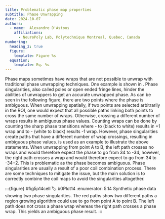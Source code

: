 ```yaml
---
title: Problematic phase map properties
subtitle: Phase Unwrapping
date: 2024-10-07
authors:
  - name:  Alexandre D'Astous
    affiliations:
      - NeuroPoly Lab, Polytechnique Montreal, Quebec, Canada
numbering:
  heading_2: true
  figure:
    template: Figure %s
  equation:
    template: Eq. %s
---
```

Phase maps sometimes have wraps that are not possible to unwrap with traditional phase unwrapping techniques. One example is shown in [](#b0Plot14). Phase singularities, also called poles or open ended fringe lines, hinder the abilities of unwrappers to get an accurate unwrapped phase. As can be seen in the following figure, there are two points where the phase is ambiguous. When unwrapping spatially, if two points are selected arbitrarily in the ROI, one would expect that all possible paths linking both points to cross the same number of wraps. Otherwise, crossing a different number of wraps results in ambiguous phase values. Counting wraps can be done by counting the sharp phase transitions where - to  (black to white) results in +1 wrap and  to - (white to black) results -1 wrap. However, phase singularities create paths that have a different number of wrap crossings, resulting in ambiguous phase values. [](#b0Plot14) is used as an example to illustrate the above statements. When unwrapping from point A to B, the left path crosses no wraps and would therefore expect the phase to go from 34 to -34, however, the right path crosses a wrap and would therefore expect to go from 34 to -34+2. This is problematic as the phase becomes ambiguous. Phase singularities are usually a result of a poor coil combination process. There are some techniques to mitigate the issue, but the main solution is to correctly combine the coil maps to avoid the singularities altogether.


:::{figure} #fig5p14cell
:label: b0Plot14
:enumerator: 5.14
Synthetic phase data showing two phase singularities. The red paths show two different paths a region growing algorithm could use to go from point A to point B. The left path does not cross a phase wrap whereas the right path crosses a phase wrap. This yields an ambiguous phase result. 
:::
